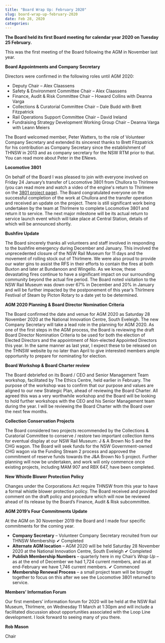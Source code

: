 ```yaml
---
title: "Board Wrap Up: February 2020"
slug: board-wrap-up-february-2020
date: Feb 28, 2020
categories:
---
```



**The Board held its first Board meeting for calendar year 2020 on Tuesday 25 February.**

This was the first meeting of the Board following the AGM in November last year.

**Board Appointments and Company Secretary**

Directors were confirmed in the following roles until AGM 2020:

* Deputy Chair – Alex Claassens
* Safety & Environment Committee Chair – Alex Claassens
* Finance, Audit & Risk Committee Chair – Howard Collins with Deanna Varga
* Collections & Curatorial Committee Chair – Dale Budd with Brett Fitzpatrick
* Rail Operations Support Committee Chair – David Ireland
* Fundraising Strategy Development Working Group Chair – Deanna Varga with Leann Meiers

The Board welcomed member, Peter Watters, to the role of Volunteer Company Secretary and extended its sincerest thanks to Brett Fitzpatrick for his contribution as Company Secretary since the establishment of THNSW in 2013 and as company secretary for the NSW RTM prior to that. You can read more about Peter in the ENews.

**Locomotive 3801**

On behalf of the Board I was pleased to join with everyone involved on Friday 24 January’s transfer of Locomotive 3801 from Chullora to Thirlmere (you can read more and watch a video of the engine's return to Thirlmere on the [3801 project page](https://www.thnsw.com.au/post/3801-returns-to-nsw-rail-museum)). The Board congratulated everyone on the successful completion of the work at Chullora and the transfer operation and received an update on the project. There is still significant work being undertaken by the team at Thirlmere to complete Locomotive 3801 and return it to service. The next major milestone will be its actual return to service launch event which will take place at Central Station, details of which will be announced shortly.

**Bushfire Update**

The Board sincerely thanks all volunteers and staff involved in responding to the bushfire emergency during December and January. This involved the unprecedented closure of the NSW Rail Museum for 11 days and the movement of rolling stock out of Thirlmere. We were also proud to provide our water gins to assist the RFS in their efforts to contain the fires at both Buxton and later at Bundanoon and Wingello. As we know, these devastating fires continue to have a significant impact on our surrounding community beyond the actual fire period. The Board noted visitation to the NSW Rail Museum was down over 67% in December and 20% in January and will be further impacted by the postponement of this year’s Thirlmere Festival of Steam by Picton Rotary to a date yet to be determined.

**AGM 2020 Planning & Board Director Nomination Criteria**

The Board confirmed the date and venue for AGM 2020 as Saturday 28 November 2020 at the National Innovation Centre, South Eveleigh. The new Company Secretary will take a lead role in the planning for AGM 2020. As one of the first steps in the AGM process, the Board is reviewing the draft Board Director Nomination Criteria to be used for both the election of Elected Directors and the appointment of Non-elected Appointed Directors this year. In the same manner as last year, I expect these to be released on the THNSW website by no later than April to give interested members ample opportunity to prepare for nominating for election.

**Board Workshop & Board Charter review**

The Board debriefed on its Board / CEO and Senior Management Team workshop, facilitated by The Ethics Centre, held earlier in February. The purpose of the workshop was to confirm that our purpose and values are aligned to our new Strategic Plan, ahead of reviewing the Board Charter. All agreed this was a very worthwhile workshop and the Board will be looking to hold further workshops with the CEO and his Senior Management team during the year. I will be reviewing the Board Charter with the Board over the next few months.

**Collection Conservation Projects**

The Board considered two projects recommended by the Collections & Curatorial Committee to conserve / restore two important collection items for eventual display at our NSW Rail Museum: J & A Brown No 5 and the CHG wagon. The Board will seek funds for the NSW Government-owned CHG wagon via the Funding Stream 2 process and approved the commitment of reserve funds towards the J&A Brown No 5 project. Further planning will now be undertaken, and work will only commence once existing projects, including MAM 907 and RBX 647, have been completed.

**New Whistle Blower Protection Policy**

Changes under the Corporations Act require THNSW from this year to have a formal whistle blower protection policy. The Board received and provided comment on the draft policy and procedure which will now be reviewed ahead of its release by the Board’s Finance, Audit & Risk subcommittee.

**AGM 2019’s Four Commitments Update**

At the AGM on 30 November 2019 the Board and I made four specific commitments for the coming year.

* **Company Secretary** – Volunteer Company Secretary recruited from our THNSW Membership ✔ Completed
* **Alternate AGM location** – AGM 2020 will be held Saturday 28 November 2020 at the National Innovation Centre, South Eveleigh ✔ Completed
* **Publish Membership Numbers** – quarterly here in my Chair’s *Wrap Up* – as at the end of December we had 1,724 current members, and as at end-February we have 1,746 current members. ✔ Commenced
* **Membership Renewal Process** – a small project team will be brought together to focus on this after we see the Locomotive 3801 returned to service.

**Members’ Information Forum**

Our first members’ information forum for 2020 will be held at the NSW Rail Museum, Thirlmere, on Wednesday 11 March at 1:30pm and will include a facilitated discussion about opportunities associated with the Loop Line development. I look forward to seeing many of you there.

**Rob Mason**

Chair
